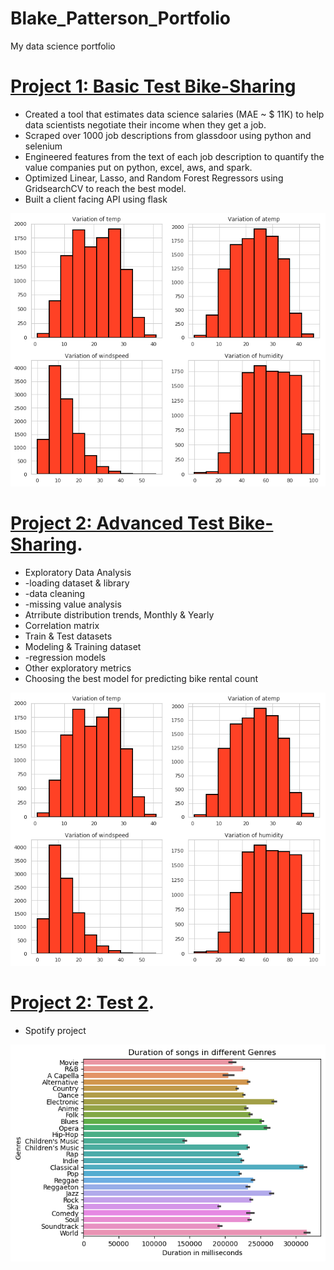 # Blake_Patterson_Portfolio
My data science portfolio

# [Project 1: Basic Test Bike-Sharing](https://github.com/bpatter2/Bike-Sharing-Project/)
* Created a tool that estimates data science salaries (MAE ~ $ 11K) to help data scientists negotiate their income when they get a job.
* Scraped over 1000 job descriptions from glassdoor using python and selenium
* Engineered features from the text of each job description to quantify the value companies put on python, excel, aws, and spark. 
* Optimized Linear, Lasso, and Random Forest Regressors using GridsearchCV to reach the best model. 
* Built a client facing API using flask 

![](/images/4_variation_BikeShare.png)

# [Project 2: Advanced Test Bike-Sharing](https://github.com/bpatter2/advanced_bikeshare/blob/main/advanced_bike_rental_prediction.ipynb).
* Exploratory Data Analysis
*   -loading dataset & library
*   -data cleaning
*   -missing value analysis
* Atrribute distribution trends, Monthly & Yearly
* Correlation matrix
* Train & Test datasets
* Modeling & Training dataset
*   -regression models
* Other exploratory metrics
* Choosing the best model for predicting bike rental count

![](/images/4_variation_BikeShare.png)

# [Project 2: Test 2](https://github.com/bpatter2/Spotify/blob/main/spotify-project.ipynb).
* Spotify project

![](/images/spotify.png)
